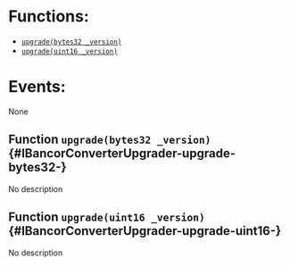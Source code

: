 

# Functions:
- [`upgrade(bytes32 _version)`](#IBancorConverterUpgrader-upgrade-bytes32-)
- [`upgrade(uint16 _version)`](#IBancorConverterUpgrader-upgrade-uint16-)

# Events:
None

## Function `upgrade(bytes32 _version)` {#IBancorConverterUpgrader-upgrade-bytes32-}
No description
## Function `upgrade(uint16 _version)` {#IBancorConverterUpgrader-upgrade-uint16-}
No description

